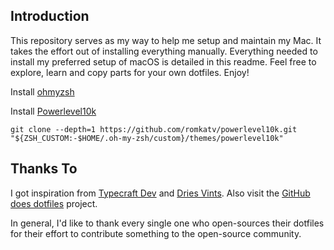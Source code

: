 ## Introduction

This repository serves as my way to help me setup and maintain my Mac. It takes the effort out of installing everything manually. Everything needed to install my preferred setup of macOS is detailed in this readme. Feel free to explore, learn and copy parts for your own dotfiles. Enjoy!

Install [ohmyzsh](https://github.com/ohmyzsh/ohmyzsh)

Install [Powerlevel10k](https://github.com/romkatv/powerlevel10k?tab=readme-ov-file#oh-my-zsh)
```
git clone --depth=1 https://github.com/romkatv/powerlevel10k.git "${ZSH_CUSTOM:-$HOME/.oh-my-zsh/custom}/themes/powerlevel10k"
```
## Thanks To

I got inspiration from [Typecraft Dev](https://github.com/typecraft-dev/dotfiles) and [Dries Vints](https://github.com/driesvints/dotfiles). Also visit the [GitHub does dotfiles](https://dotfiles.github.io/) project.


In general, I'd like to thank every single one who open-sources their dotfiles for their effort to contribute something to the open-source community.
